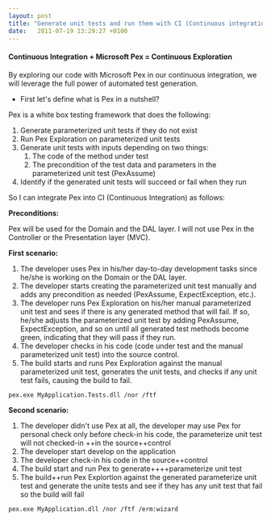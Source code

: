 ```yaml
---
layout: post
title: "Generate unit tests and run them with CI (Continuous integration) using Pex and MS Team Build 2010"
date:   2011-07-19 13:29:27 +0100
---
```


#### Continuous Integration + Microsoft Pex = Continuous Exploration

By exploring our code with Microsoft Pex in our continuous integration, we will leverage the full power of automated test generation.

- First let's define what is Pex in a nutshell?

Pex is a white box testing framework that does the following:

1. Generate parameterized unit tests if they do not exist
2. Run Pex Exploration on parameterized unit tests
3. Generate unit tests with inputs depending on two things:
   1. The code of the method under test
   2. The precondition of the test data and parameters in the parameterized unit test (PexAssume)
4. Identify if the generated unit tests will succeed or fail when they run

So I can integrate Pex into CI (Continuous Integration) as follows:

**Preconditions:**

Pex will be used for the Domain and the DAL layer. I will not use Pex in the Controller or the Presentation layer (MVC).

**First scenario:**

1. The developer uses Pex in his/her day-to-day development tasks since he/she is working on the Domain or the DAL layer.
2. The developer starts creating the parameterized unit test manually and adds any precondition as needed (PexAssume, ExpectException, etc.).
3. The developer runs Pex Exploration on his/her manual parameterized unit test and sees if there is any generated method that will fail. If so, he/she adjusts the parameterized unit test by adding PexAssume, ExpectException, and so on until all generated test methods become green, indicating that they will pass if they run.
4. The developer checks in his code (code under test and the manual parameterized unit test) into the source control.
5. The build starts and runs Pex Exploration against the manual parameterized unit test, generates the unit tests, and checks if any unit test fails, causing the build to fail.

```xml
pex.exe MyApplication.Tests.dll /nor /ftf
```

**Second scenario:**

1.  The developer didn\'t use Pex at all, the developer may use Pex for
    personal check only before check-in his code, the parameterize unit
    test will not checked-in ++in the source++control
2.  The developer start develop on the application
3.  The developer check-in his code in the source++control
4.  The build start and run Pex to generate++++parameterize unit test
5.  The build++run Pex Explortion against the generated parameterize unit
    test and generate the unite tests and see if they has any unit test
    that fail so the build will fail


```xml
pex.exe MyApplication.dll /nor /ftf /erm:wizard

```


